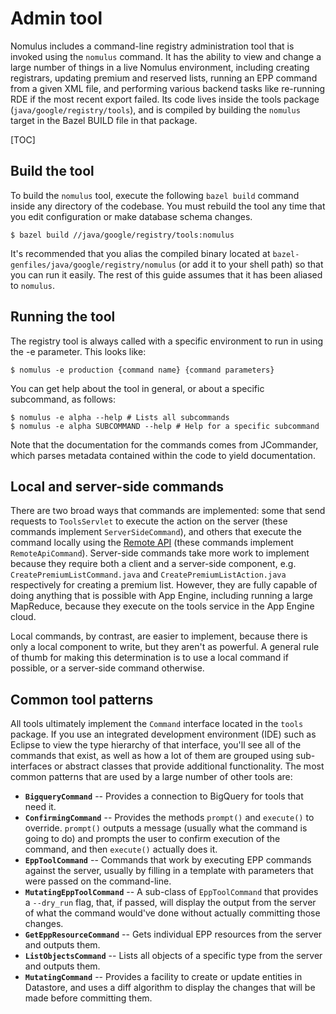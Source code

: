 # Admin tool

Nomulus includes a command-line registry administration tool that is invoked
using the `nomulus` command. It has the ability to view and change a large
number of things in a live Nomulus environment, including creating registrars,
updating premium and reserved lists, running an EPP command from a given XML
file, and performing various backend tasks like re-running RDE if the most
recent export failed. Its code lives inside the tools package
(`java/google/registry/tools`), and is compiled by building the `nomulus` target
in the Bazel BUILD file in that package.

[TOC]

## Build the tool

To build the `nomulus` tool, execute the following `bazel build` command inside
any directory of the codebase. You must rebuild the tool any time that you edit
configuration or make database schema changes.

```shell
$ bazel build //java/google/registry/tools:nomulus
```

It's recommended that you alias the compiled binary located at
`bazel-genfiles/java/google/registry/nomulus` (or add it to your shell path) so
that you can run it easily. The rest of this guide assumes that it has been
aliased to `nomulus`.

## Running the tool

The registry tool is always called with a specific environment to run in using
the -e parameter. This looks like:

```shell
$ nomulus -e production {command name} {command parameters}
```

You can get help about the tool in general, or about a specific subcommand, as
follows:

```shell
$ nomulus -e alpha --help # Lists all subcommands
$ nomulus -e alpha SUBCOMMAND --help # Help for a specific subcommand
```

Note that the documentation for the commands comes from JCommander, which parses
metadata contained within the code to yield documentation.

## Local and server-side commands

There are two broad ways that commands are implemented: some that send requests
to `ToolsServlet` to execute the action on the server (these commands implement
`ServerSideCommand`), and others that execute the command locally using the
[Remote API](https://cloud.google.com/appengine/docs/java/tools/remoteapi)
(these commands implement `RemoteApiCommand`). Server-side commands take more
work to implement because they require both a client and a server-side
component, e.g. `CreatePremiumListCommand.java` and
`CreatePremiumListAction.java` respectively for creating a premium list.
However, they are fully capable of doing anything that is possible with App
Engine, including running a large MapReduce, because they execute on the tools
service in the App Engine cloud.

Local commands, by contrast, are easier to implement, because there is only a
local component to write, but they aren't as powerful. A general rule of thumb
for making this determination is to use a local command if possible, or a
server-side command otherwise.

## Common tool patterns

All tools ultimately implement the `Command` interface located in the `tools`
package. If you use an integrated development environment (IDE) such as Eclipse
to view the type hierarchy of that interface, you'll see all of the commands
that exist, as well as how a lot of them are grouped using sub-interfaces or
abstract classes that provide additional functionality. The most common patterns
that are used by a large number of other tools are:

*   **`BigqueryCommand`** -- Provides a connection to BigQuery for tools that
    need it.
*   **`ConfirmingCommand`** -- Provides the methods `prompt()` and `execute()`
    to override. `prompt()` outputs a message (usually what the command is going
    to do) and prompts the user to confirm execution of the command, and then
    `execute()` actually does it.
*   **`EppToolCommand`** -- Commands that work by executing EPP commands against
    the server, usually by filling in a template with parameters that were
    passed on the command-line.
*   **`MutatingEppToolCommand`** -- A sub-class of `EppToolCommand` that
    provides a `--dry_run` flag, that, if passed, will display the output from
    the server of what the command would've done without actually committing
    those changes.
*   **`GetEppResourceCommand`** -- Gets individual EPP resources from the server
    and outputs them.
*   **`ListObjectsCommand`** -- Lists all objects of a specific type from the
    server and outputs them.
*   **`MutatingCommand`** -- Provides a facility to create or update entities in
    Datastore, and uses a diff algorithm to display the changes that will be
    made before committing them.
